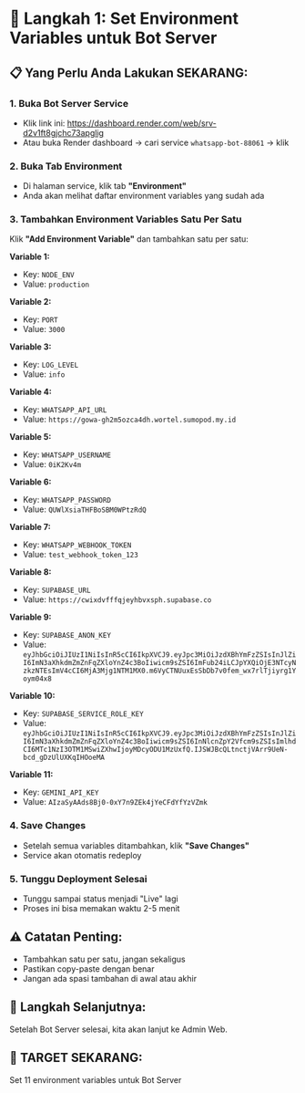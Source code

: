 # 🤖 Langkah 1: Set Environment Variables untuk Bot Server

## 📋 **Yang Perlu Anda Lakukan SEKARANG:**

### 1. **Buka Bot Server Service**
- Klik link ini: https://dashboard.render.com/web/srv-d2v1ft8gjchc73apglig
- Atau buka Render dashboard → cari service `whatsapp-bot-88061` → klik

### 2. **Buka Tab Environment**
- Di halaman service, klik tab **"Environment"**
- Anda akan melihat daftar environment variables yang sudah ada

### 3. **Tambahkan Environment Variables Satu Per Satu**
Klik **"Add Environment Variable"** dan tambahkan satu per satu:

**Variable 1:**
- Key: `NODE_ENV`
- Value: `production`

**Variable 2:**
- Key: `PORT`
- Value: `3000`

**Variable 3:**
- Key: `LOG_LEVEL`
- Value: `info`

**Variable 4:**
- Key: `WHATSAPP_API_URL`
- Value: `https://gowa-gh2m5ozca4dh.wortel.sumopod.my.id`

**Variable 5:**
- Key: `WHATSAPP_USERNAME`
- Value: `0iK2Kv4m`

**Variable 6:**
- Key: `WHATSAPP_PASSWORD`
- Value: `QUWlXsiaTHFBoSBM0WPtzRdQ`

**Variable 7:**
- Key: `WHATSAPP_WEBHOOK_TOKEN`
- Value: `test_webhook_token_123`

**Variable 8:**
- Key: `SUPABASE_URL`
- Value: `https://cwixdvfffqjeyhbvxsph.supabase.co`

**Variable 9:**
- Key: `SUPABASE_ANON_KEY`
- Value: `eyJhbGciOiJIUzI1NiIsInR5cCI6IkpXVCJ9.eyJpc3MiOiJzdXBhYmFzZSIsInJlZiI6ImN3aXhkdmZmZnFqZXloYnZ4c3BoIiwicm9sZSI6ImFub24iLCJpYXQiOjE3NTcyNzkzNTEsImV4cCI6MjA3Mjg1NTM1MX0.m6VyCTNUuxEsSbDb7v0fem_wx7rlTjiyrg1Yoym04x8`

**Variable 10:**
- Key: `SUPABASE_SERVICE_ROLE_KEY`
- Value: `eyJhbGciOiJIUzI1NiIsInR5cCI6IkpXVCJ9.eyJpc3MiOiJzdXBhYmFzZSIsInJlZiI6ImN3aXhkdmZmZnFqZXloYnZ4c3BoIiwicm9sZSI6InNlcnZpY2Vfcm9sZSIsImlhdCI6MTc1NzI3OTM1MSwiZXhwIjoyMDcyODU1MzUxfQ.IJSWJBcQLtnctjVArr9UeN-bcd_gDzUlUXKqIHOoeMA`

**Variable 11:**
- Key: `GEMINI_API_KEY`
- Value: `AIzaSyAAds8Bj0-0xY7n9ZEk4jYeCFdYfYzVZmk`

### 4. **Save Changes**
- Setelah semua variables ditambahkan, klik **"Save Changes"**
- Service akan otomatis redeploy

### 5. **Tunggu Deployment Selesai**
- Tunggu sampai status menjadi "Live" lagi
- Proses ini bisa memakan waktu 2-5 menit

## ⚠️ **Catatan Penting:**
- Tambahkan satu per satu, jangan sekaligus
- Pastikan copy-paste dengan benar
- Jangan ada spasi tambahan di awal atau akhir

## 🔄 **Langkah Selanjutnya:**
Setelah Bot Server selesai, kita akan lanjut ke Admin Web.

## 🎯 **TARGET SEKARANG:**
Set 11 environment variables untuk Bot Server

